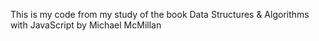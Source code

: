 This is my code from my study of the book Data Structures & Algorithms with JavaScript by Michael McMillan
